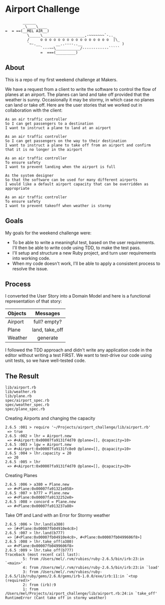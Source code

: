 Airport Challenge
=================

```
        ______
        _\____\____
=  = ==(__MEL AIR__)
          \_____\___________________,-~~~~~~~`-.._
          /     o o o o o o o o o o o o o o o o  |\_
          `~-.__       __..----..__                  )
                `---~~\___________/------------`````
                =  ===(_________)

```

About
---------

This is a repo of my first weekend challenge at Makers.

We have a request from a client to write the software to control the flow of planes at an airport. The planes can land and take off provided that the weather is sunny. Occasionally it may be stormy, in which case no planes can land or take off.  Here are the user stories that we worked out in collaboration with the client:

```
As an air traffic controller
So I can get passengers to a destination
I want to instruct a plane to land at an airport

As an air traffic controller
So I can get passengers on the way to their destination
I want to instruct a plane to take off from an airport and confirm that it is no longer in the airport

As an air traffic controller
To ensure safety
I want to prevent landing when the airport is full

As the system designer
So that the software can be used for many different airports
I would like a default airport capacity that can be overridden as appropriate

As an air traffic controller
To ensure safety
I want to prevent takeoff when weather is stormy

```
Goals
---------

My goals for the weekend challenge were:

* To be able to write a meaningful test, based on the user requirements. I'll then be able to write code using TDD, to make the test pass.
* I'll setup and structure a new Ruby project, and turn user requirements into working code.
* When my code doesn't work, I'll be able to apply a consistent process to resolve the issue.

Process
---------
I converted the User Story into a Domain Model and here is a functional representation of that story:

| Objects         | Messages      |
| :------------   | :----------:  |
| Airport         | full? empty?  |
| Plane           | land, take_off|
| Weather         | generate      |

I followed the TDD approach and didn't write any application code in the editor without writing a test FIRST. We want to test-drive our code using unit tests, so we have well-tested code.

The Result
----------

```shell
lib/airport.rb
lib/weather.rb
lib/plane.rb
spec/airport_spec.rb
spec/weather_spec.rb
spec/plane_spec.rb
```
Creating Airports and changing the capacity

```shell
2.6.5 :001 > require '~/Projects/airport_challenge/lib/airport.rb'
 => true
2.6.5 :002 > lhr = Airport.new
 => #<Airport:0x00007fa9131f4d70 @plane=[], @capacity=10>
2.6.5 :003 > lgw = Airport.new
 => #<Airport:0x00007fa9131fc8e0 @plane=[], @capacity=10>
2.6.5 :004 > lhr.capacity = 20
 => 20
2.6.5 :005 > lhr
 => #<Airport:0x00007fa9131f4d70 @plane=[], @capacity=20>
```
Creating Planes

```shell
2.6.5 :006 > a380 = Plane.new
 => #<Plane:0x00007fa91321e058>
2.6.5 :007 > b777 = Plane.new
 => #<Plane:0x00007fa9132252e0>
2.6.5 :008 > concord = Plane.new
 => #<Plane:0x00007fa913237a80>
```

Take Off and Land with an Error for Stormy weather

```shell
2.6.5 :006 > lhr.land(a380)
 => [#<Plane:0x00007fb04910e4c8>]
2.6.5 :007 > lhr.land(b777)
 => [#<Plane:0x00007fb04910e4c8>, #<Plane:0x00007fb0499606f8>]
2.6.5 :008 > lhr.take_off(a380)
 => #<Plane:0x00007fb0499606f8>
2.6.5 :009 > lhr.take_off(b777)
Traceback (most recent call last):
        5: from /Users/mel/.rvm/rubies/ruby-2.6.5/bin/irb:23:in `<main>'
        4: from /Users/mel/.rvm/rubies/ruby-2.6.5/bin/irb:23:in `load'
        3: from /Users/mel/.rvm/rubies/ruby-2.6.5/lib/ruby/gems/2.6.0/gems/irb-1.0.0/exe/irb:11:in `<top (required)>'
        2: from (irb):9
        1: from /Users/mel/Projects/airport_challenge/lib/airport.rb:24:in `take_off'
RuntimeError (Cant take off in stormy weather)
```
